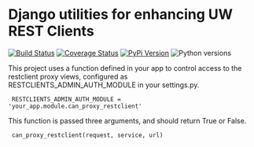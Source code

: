 # Django utilities for enhancing UW REST Clients

[![Build Status](https://github.com/uw-it-aca/uw-restclients-django-utils/workflows/tests/badge.svg?branch=main)](https://github.com/uw-it-aca/uw-restclients-django-utils/actions)
[![Coverage Status](https://coveralls.io/repos/uw-it-aca/uw-restclients-django-utils/badge.svg?branch=main)](https://coveralls.io/r/uw-it-aca/uw-restclients-django-utils?branch=main)
[![PyPi Version](https://img.shields.io/pypi/v/uw-restclients-django-utils.svg)](https://pypi.python.org/pypi/uw-restclients-django-utils)
![Python versions](https://img.shields.io/badge/python-3.10-blue.svg)


This project uses a function defined in your app to control access to the restclient proxy views, configured as RESTCLIENTS_ADMIN_AUTH_MODULE in your settings.py.

     RESTCLIENTS_ADMIN_AUTH_MODULE = 'your_app.module.can_proxy_restclient'

This function is passed three arguments, and should return True or False.

     can_proxy_restclient(request, service, url)

